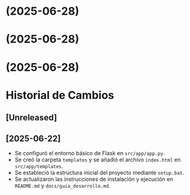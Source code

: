 #  (2025-06-28)



# [](https://github.com/jespinozaGit/ProyectoMigracionSQL/compare/v0.1.0...v) (2025-06-28)



# [](https://github.com/jespinozaGit/ProyectoMigracionSQL/compare/v0.1.0...v) (2025-06-28)



# Historial de Cambios

## [Unreleased]

## [2025-06-22]
- Se configuró el entorno básico de Flask en `src/app/app.py`.
- Se creó la carpeta `templates` y se añadió el archivo `index.html` en `src/app/templates`.
- Se estableció la estructura inicial del proyecto mediante `setup.bat`.
- Se actualizaron las instrucciones de instalación y ejecución en `README.md` y `docs/guia_desarrollo.md`.